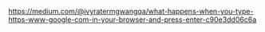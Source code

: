 https://medium.com/@ivyratermgwangqa/what-happens-when-you-type-https-www-google-com-in-your-browser-and-press-enter-c90e3dd06c6a

